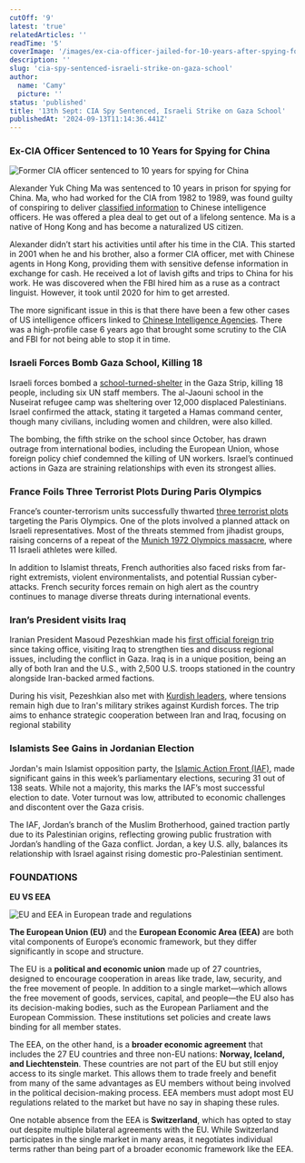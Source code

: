 ```yaml
---
cutOff: '9'
latest: 'true'
relatedArticles: ''
readTime: '5'
coverImage: '/images/ex-cia-officer-jailed-for-10-years-after-spying-for-china-A1Mz.jpg'
description: ''
slug: 'cia-spy-sentenced-israeli-strike-on-gaza-school'
author:
  name: 'Camy'
  picture: ''
status: 'published'
title: '13th Sept: CIA Spy Sentenced, Israeli Strike on Gaza School'
publishedAt: '2024-09-13T11:14:36.441Z'
---
```


### Ex-CIA Officer Sentenced to 10 Years for Spying for China

![Former CIA officer sentenced to 10 years for spying for China](/images/ex-cia-officer-jailed-for-10-years-after-spying-for-china-Y5OT.webp)

Alexander Yuk Ching Ma was sentenced to 10 years in prison for spying for China. Ma, who had worked for the CIA from 1982 to 1989, was found guilty of conspiring to deliver [classified information](https://www.bbc.com/news/articles/cevjrvkm28go) to Chinese intelligence officers. He was offered a plea deal to get out of a lifelong sentence. Ma is a native of Hong Kong and has become a naturalized US citizen.

Alexander didn’t start his activities until after his time in the CIA. This started in 2001 when he and his brother, also a former CIA officer, met with Chinese agents in Hong Kong, providing them with sensitive defense information in exchange for cash. He received a lot of lavish gifts and trips to China for his work. He was discovered when the FBI hired him as a ruse as a contract linguist. However, it took until 2020 for him to get arrested.

The more significant issue in this is that there have been a few other cases of US intelligence officers linked to [Chinese Intelligence Agencies](https://www.politico.com/story/2018/02/05/china-cia-spy-congress-387133). There was a high-profile case 6 years ago that brought some scrutiny to the CIA and FBI for not being able to stop it in time.

### Israeli Forces Bomb Gaza School, Killing 18

Israeli forces bombed a [school-turned-shelter](https://www.aljazeera.com/news/2024/9/11/at-least-14-palestinians-killed-in-israeli-strike-on-gaza-school) in the Gaza Strip, killing 18 people, including six UN staff members. The al-Jaouni school in the Nuseirat refugee camp was sheltering over 12,000 displaced Palestinians. Israel confirmed the attack, stating it targeted a Hamas command center, though many civilians, including women and children, were also killed.

The bombing, the fifth strike on the school since October, has drawn outrage from international bodies, including the European Union, whose foreign policy chief condemned the killing of UN workers. Israel’s continued actions in Gaza are straining relationships with even its strongest allies.

### France Foils Three Terrorist Plots During Paris Olympics

France’s counter-terrorism units successfully thwarted [three terrorist plots ](https://www.dw.com/en/france-foiled-3-attacks-against-olympic-games-prosecutor/a-70191480)targeting the Paris Olympics. One of the plots involved a planned attack on Israeli representatives. Most of the threats stemmed from jihadist groups, raising concerns of a repeat of the [Munich 1972 Olympics massacre](https://www.britannica.com/event/Munich-Massacre), where 11 Israeli athletes were killed.

In addition to Islamist threats, French authorities also faced risks from far-right extremists, violent environmentalists, and potential Russian cyber-attacks. French security forces remain on high alert as the country continues to manage diverse threats during international events.

### Iran’s President visits Iraq

Iranian President Masoud Pezeshkian made his [first official foreign trip](https://www.reuters.com/world/middle-east/irans-president-visits-iraq-first-foreign-trip-2024-09-11/) since taking office, visiting Iraq to strengthen ties and discuss regional issues, including the conflict in Gaza. Iraq is in a unique position, being an ally of both Iran and the U.S., with 2,500 U.S. troops stationed in the country alongside Iran-backed armed factions.

During his visit, Pezeshkian also met with [Kurdish leaders](https://www.france24.com/en/live-news/20240912-iran-president-arrives-in-iraqi-kurdistan-on-day-two-of-visit), where tensions remain high due to Iran's military strikes against Kurdish forces. The trip aims to enhance strategic cooperation between Iran and Iraq, focusing on regional stability

### Islamists See Gains in Jordanian Election

Jordan's main Islamist opposition party, the [Islamic Action Front (IAF)](https://www.dw.com/en/jordan-islamists-win-big-in-parliamentary-elections/a-70193770), made significant gains in this week’s parliamentary elections, securing 31 out of 138 seats. While not a majority, this marks the IAF’s most successful election to date. Voter turnout was low, attributed to economic challenges and discontent over the Gaza crisis.

The IAF, Jordan’s branch of the Muslim Brotherhood, gained traction partly due to its Palestinian origins, reflecting growing public frustration with Jordan’s handling of the Gaza conflict. Jordan, a key U.S. ally, balances its relationship with Israel against rising domestic pro-Palestinian sentiment.

### FOUNDATIONS

**EU VS EEA**

![EU and EEA in European trade and regulations](/images/eu-vs-eea-AzMD.webp)

**The European Union (EU)** and the **European Economic Area (EEA)** are both vital components of Europe’s economic framework, but they differ significantly in scope and structure.

The EU is a **political and economic union** made up of 27 countries, designed to encourage cooperation in areas like trade, law, security, and the free movement of people. In addition to a single market—which allows the free movement of goods, services, capital, and people—the EU also has its decision-making bodies, such as the European Parliament and the European Commission. These institutions set policies and create laws binding for all member states.

The EEA, on the other hand, is a **broader economic agreement** that includes the 27 EU countries and three non-EU nations: **Norway, Iceland, and Liechtenstein**. These countries are not part of the EU but still enjoy access to its single market. This allows them to trade freely and benefit from many of the same advantages as EU members without being involved in the political decision-making process. EEA members must adopt most EU regulations related to the market but have no say in shaping these rules.

One notable absence from the EEA is **Switzerland**, which has opted to stay out despite multiple bilateral agreements with the EU. While Switzerland participates in the single market in many areas, it negotiates individual terms rather than being part of a broader economic framework like the EEA.